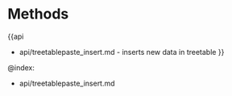 
Methods
=======

{{api
- api/treetablepaste_insert.md - inserts new data in treetable
}}

@index:
- api/treetablepaste_insert.md


